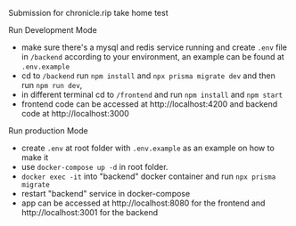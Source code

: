 Submission for chronicle.rip take home test

Run Development Mode
- make sure there's a mysql and redis service running and create ````.env```` file in ```/backend``` according to your environment, an example can be found at ```.env.example```
- cd to ```/backend``` run ```npm install``` and ```npx prisma migrate dev``` and then run ```npm run dev```, 
- in different terminal cd to ```/frontend``` and run ```npm install``` and ```npm start```
- frontend code can be accessed at http://localhost:4200 and backend code at http://localhost:3000

Run production Mode
- create ```.env``` at root folder with ```.env.example``` as an example on how to make it
- use ```docker-compose up -d``` in root folder.
- ```docker exec -it``` into "backend" docker container and run ```npx prisma migrate```
- restart "backend" service in docker-compose
- app can be accessed at http://localhost:8080 for the frontend and http://localhost:3001 for the backend